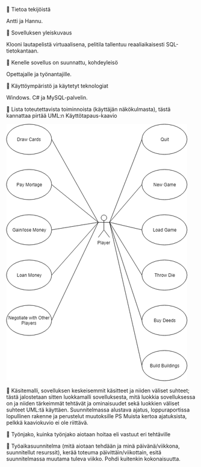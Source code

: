 🔖 Tietoa tekijöistä

Antti ja Hannu.

🔖 Sovelluksen yleiskuvaus

Klooni lautapelistä virtuaalisena, pelitila tallentuu reaaliaikaisesti SQL-tietokantaan.

🔖 Kenelle sovellus on suunnattu, kohdeyleisö

Opettajalle ja työnantajille.

🔖 Käyttöympäristö ja käytetyt teknologiat

Windows. C# ja MySQL-palvelin.

🔖 Lista toteutettavista toiminnoista (käyttäjän näkökulmasta), tästä kannattaa pirtää UML:n Käyttötapaus-kaavio

![use case](/Images/ttos0300_use_case.png)

🔖  Käsitemalli, sovelluksen keskeisemmit käsitteet ja niiden väliset suhteet; tästä jalostetaan sitten luokkamalli sovelluksesta, mitä luokkia sovelluksessa on ja niiden tärkeimmät tehtävät ja ominaisuudet sekä luokkien väliset suhteet UML:tä käyttäen. Suunnitelmassa alustava ajatus, loppuraportissa lopullinen rakenne ja perustelut muutoksille PS Muista kertoa ajatuksista, pelkkä kaaviokuvio ei ole riittävä.

🔖 Työnjako, kuinka työnjako aiotaan hoitaa eli vastuut eri tehtäville

🔖 Työaikasuunnitelma (mitä aiotaan tehdään ja minä päivänä/viikkona, suunnitellut resurssit), kerää toteuma päivittäin/viikottain, esitä suunnitelmassa muutama tuleva viikko. Pohdi kuitenkin kokonaisuutta.
